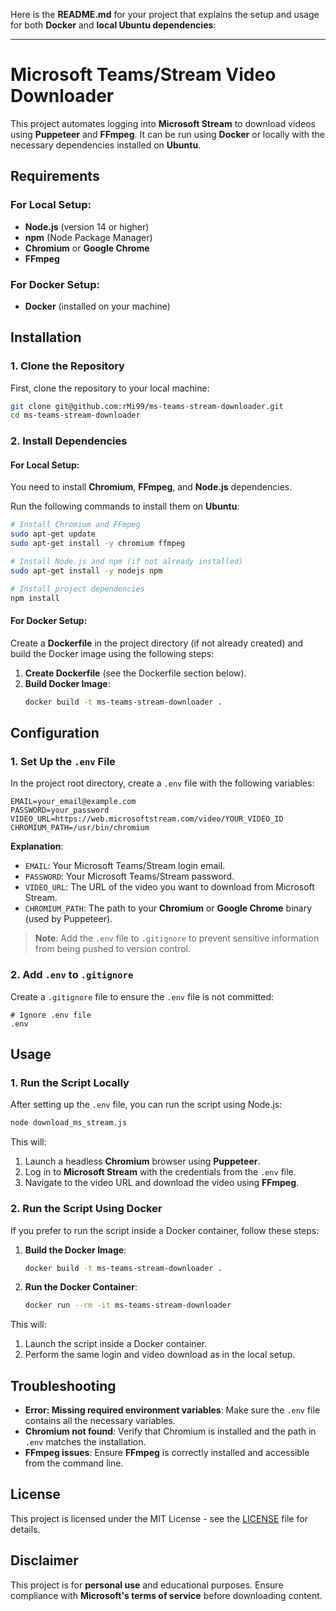 Here is the **README.md** for your project that explains the setup and usage for both **Docker** and **local Ubuntu dependencies**:

---

# Microsoft Teams/Stream Video Downloader

This project automates logging into **Microsoft Stream** to download videos using **Puppeteer** and **FFmpeg**. It can be run using **Docker** or locally with the necessary dependencies installed on **Ubuntu**.

## Requirements

### For Local Setup:
- **Node.js** (version 14 or higher)
- **npm** (Node Package Manager)
- **Chromium** or **Google Chrome**
- **FFmpeg**

### For Docker Setup:
- **Docker** (installed on your machine)

## Installation

### 1. Clone the Repository

First, clone the repository to your local machine:

```bash
git clone git@github.com:rMi99/ms-teams-stream-downloader.git
cd ms-teams-stream-downloader
```

### 2. Install Dependencies

#### **For Local Setup**:
You need to install **Chromium**, **FFmpeg**, and **Node.js** dependencies.

Run the following commands to install them on **Ubuntu**:

```bash
# Install Chromium and FFmpeg
sudo apt-get update
sudo apt-get install -y chromium ffmpeg

# Install Node.js and npm (if not already installed)
sudo apt-get install -y nodejs npm

# Install project dependencies
npm install
```

#### **For Docker Setup**:
Create a **Dockerfile** in the project directory (if not already created) and build the Docker image using the following steps:

1. **Create Dockerfile** (see the Dockerfile section below).
2. **Build Docker Image**:
   ```bash
   docker build -t ms-teams-stream-downloader .
   ```

## Configuration

### 1. Set Up the `.env` File

In the project root directory, create a `.env` file with the following variables:

```dotenv
EMAIL=your_email@example.com
PASSWORD=your_password
VIDEO_URL=https://web.microsoftstream.com/video/YOUR_VIDEO_ID
CHROMIUM_PATH=/usr/bin/chromium
```

**Explanation**:
- `EMAIL`: Your Microsoft Teams/Stream login email.
- `PASSWORD`: Your Microsoft Teams/Stream password.
- `VIDEO_URL`: The URL of the video you want to download from Microsoft Stream.
- `CHROMIUM_PATH`: The path to your **Chromium** or **Google Chrome** binary (used by Puppeteer).

> **Note**: Add the `.env` file to `.gitignore` to prevent sensitive information from being pushed to version control.

### 2. Add `.env` to `.gitignore`

Create a `.gitignore` file to ensure the `.env` file is not committed:

```gitignore
# Ignore .env file
.env
```

## Usage

### 1. Run the Script Locally

After setting up the `.env` file, you can run the script using Node.js:

```bash
node download_ms_stream.js
```

This will:
1. Launch a headless **Chromium** browser using **Puppeteer**.
2. Log in to **Microsoft Stream** with the credentials from the `.env` file.
3. Navigate to the video URL and download the video using **FFmpeg**.

### 2. Run the Script Using Docker

If you prefer to run the script inside a Docker container, follow these steps:

1. **Build the Docker Image**:
   ```bash
   docker build -t ms-teams-stream-downloader .
   ```

2. **Run the Docker Container**:
   ```bash
   docker run --rm -it ms-teams-stream-downloader
   ```

This will:
1. Launch the script inside a Docker container.
2. Perform the same login and video download as in the local setup.



## Troubleshooting

- **Error: Missing required environment variables**: Make sure the `.env` file contains all the necessary variables.
- **Chromium not found**: Verify that Chromium is installed and the path in `.env` matches the installation.
- **FFmpeg issues**: Ensure **FFmpeg** is correctly installed and accessible from the command line.

## License

This project is licensed under the MIT License - see the [LICENSE](LICENSE) file for details.

## Disclaimer

This project is for **personal use** and educational purposes. Ensure compliance with **Microsoft's terms of service** before downloading content.

